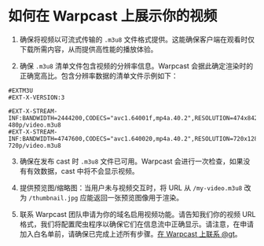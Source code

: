 # 如何在 Warpcast 上展示你的视频

1. 确保将视频以可流式传输的 `.m3u8` 文件格式提供。这能确保客户端在观看时仅下载所需内容，从而提供高性能的播放体验。

2. 确保 `.m3u8` 清单文件包含视频的分辨率信息。Warpcast 会据此确定渲染时的正确宽高比。包含分辨率数据的清单文件示例如下：

```
#EXTM3U
#EXT-X-VERSION:3

#EXT-X-STREAM-INF:BANDWIDTH=2444200,CODECS="avc1.64001f,mp4a.40.2",RESOLUTION=474x842
480p/video.m3u8
#EXT-X-STREAM-INF:BANDWIDTH=4747600,CODECS="avc1.640020,mp4a.40.2",RESOLUTION=720x1280
720p/video.m3u8
```

3. 确保在发布 cast 时 `.m3u8` 文件已可用。Warpcast 会进行一次检查，如果没有有效数据，cast 中将不会显示视频。

4. 提供预览图/缩略图：当用户未与视频交互时，将 URL 从 `/my-video.m3u8` 改为 `/thumbnail.jpg` 应能返回一张预览图像用于渲染。

5. 联系 Warpcast 团队申请为你的域名启用视频功能。请告知我们你的视频 URL 格式，我们将配置爬虫程序以确保它们在信息流中正确显示。请注意，在申请加入白名单前，请确保已完成上述所有步骤。[在 Warpcast 上联系 @gt](https://warpcast.com/~/inbox/create/302?text=Completed%20video%20setup)。
